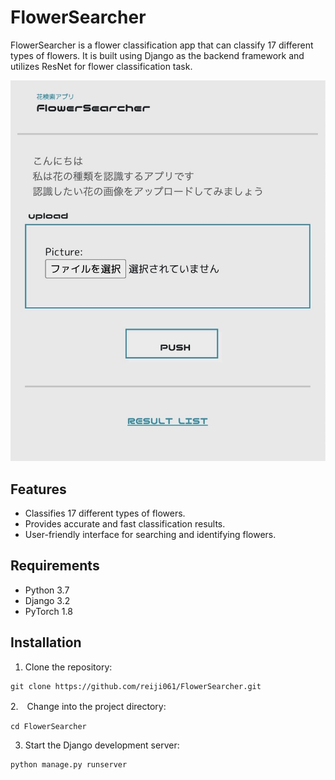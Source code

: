 # FlowerSearcher

FlowerSearcher is a flower classification app that can classify 17 different types of flowers. It is built using Django as the backend framework and utilizes ResNet for flower classification task.

![Demo](https://github.com/reiji061/Flower-Searcher/blob/main/FlowerSearcher.JPG)

## Features

- Classifies 17 different types of flowers.
- Provides accurate and fast classification results.
- User-friendly interface for searching and identifying flowers.

## Requirements

- Python 3.7 
- Django 3.2 
- PyTorch 1.8 

## Installation

1. Clone the repository:
```shell
git clone https://github.com/reiji061/FlowerSearcher.git
```

2.　Change into the project directory:
```shell
cd FlowerSearcher
```
3. Start the Django development server:
```shell
python manage.py runserver
```

